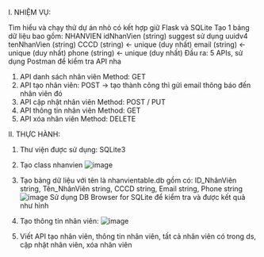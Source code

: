I. NHIỆM VỤ:

Tìm hiểu và chạy thử dự án nhỏ có kết hợp giữ Flask và SQLite
Tạo 1 bảng dữ liệu bao gồm:
NHANVIEN
idNhanVien (string) suggest sử dụng uuidv4
tenNhanVien (string) 
CCCD (string) <- unique (duy nhất)
email (string) <- unique (duy nhất)
phone (string) <- unique (duy nhất)
Đầu ra: 5 APIs, sử dụng Postman để kiểm tra API nha
1. API danh sách nhân viên Method: GET
2. API tạo nhân viên: POST -> tạo thành công thì gửi email thông báo đến nhân viên đó
3. API cập nhật nhân viên Method: POST / PUT
4. API thông tin nhân viên Method: GET
5. API xóa nhân viên Method: DELETE

II. THỰC HÀNH:
1. Thư viện được sử dụng: SQLite3
2. Tạo class nhanvien
![image](https://user-images.githubusercontent.com/107546980/179411486-5df286d9-f6c8-4545-a9a4-78bc5462a3db.png)

3. Tạo bảng dữ liệu với tên là nhanvientable.db gồm có:
        ID_NhânViên string,
        Tên_NhânViên string,
        CCCD string,
        Email string,
        Phone string
![image](https://user-images.githubusercontent.com/107546980/179411244-cc2f71c8-be2a-4f49-ac5b-701b846a842c.png)
Sử dụng DB Browser for SQLite để kiểm tra và được kết quả như hình

4. Tạo thông tin nhân viên:
![image](https://user-images.githubusercontent.com/107546980/179411542-e8213683-dc62-414c-8913-d87ee4df0212.png)

5. Viết API tạo nhân viên, thông tin nhân viên, tất cả nhân viên có trong ds, cập nhật nhân viên, xóa nhân viên
